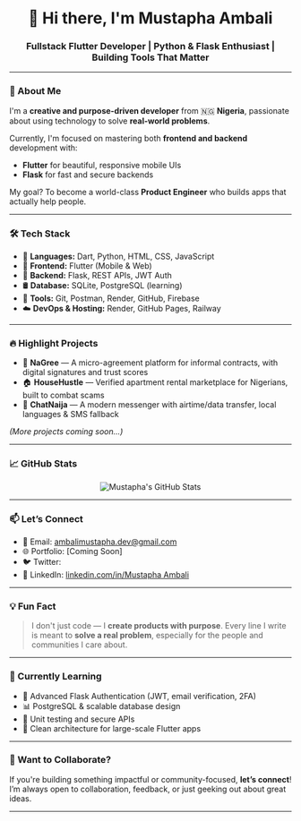 <h1 align="center">👋 Hi there, I'm Mustapha Ambali </h1>
<h3 align="center">Fullstack Flutter Developer | Python & Flask Enthusiast | Building Tools That Matter</h3>

---

### 🚀 About Me

I'm a **creative and purpose-driven developer** from 🇳🇬 **Nigeria**, passionate about using technology to solve **real-world problems**.

Currently, I'm focused on mastering both **frontend and backend** development with:
- **Flutter** for beautiful, responsive mobile UIs
- **Flask** for fast and secure backends

My goal? To become a world-class **Product Engineer** who builds apps that actually help people.

---

### 🛠 Tech Stack

- 🎯 **Languages:** Dart, Python, HTML, CSS, JavaScript
- 📱 **Frontend:** Flutter (Mobile & Web)
- 🧠 **Backend:** Flask, REST APIs, JWT Auth
- 🛢 **Database:** SQLite, PostgreSQL (learning)
- 🔧 **Tools:** Git, Postman, Render, GitHub, Firebase
- ☁️ **DevOps & Hosting:** Render, GitHub Pages, Railway

---

### 🔥 Highlight Projects

- 📝 **NaGree** — A micro-agreement platform for informal contracts, with digital signatures and trust scores  
- 🏠 **HouseHustle** — Verified apartment rental marketplace for Nigerians, built to combat scams  
- 💬 **ChatNaija** — A modern messenger with airtime/data transfer, local languages & SMS fallback  

*(More projects coming soon...)*

---

### 📈 GitHub Stats

<p align="center">
  <img src="https://github-readme-stats.vercel.app/api?username=ambalimustaphadev&show_icons=true&theme=radical" alt="Mustapha's GitHub Stats" />
</p>

---

### 📫 Let’s Connect

- 💌 Email: ambalimustapha.dev@gmail.com
- 🌐 Portfolio: [Coming Soon]  
- 🐦 Twitter: 
- 💼 LinkedIn: [linkedin.com/in/Mustapha Ambali](www.linkedin.com/in/mustapha-ambali-2943aa305)

---

### 💡 Fun Fact

> I don't just code — I **create products with purpose**. Every line I write is meant to **solve a real problem**, especially for the people and communities I care about.

---

### 🌱 Currently Learning

- 🔐 Advanced Flask Authentication (JWT, email verification, 2FA)  
- 📊 PostgreSQL & scalable database design  
- 🧪 Unit testing and secure APIs  
- 🧩 Clean architecture for large-scale Flutter apps  

---

### 💬 Want to Collaborate?

If you're building something impactful or community-focused, **let’s connect**! I’m always open to collaboration, feedback, or just geeking out about great ideas.

---

